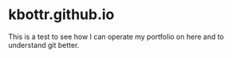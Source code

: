 # kbottr.github.io
This is a test to see how I can operate my portfolio on here and to understand git better.